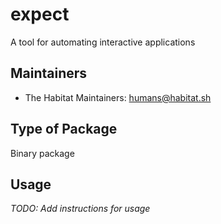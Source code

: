 # expect

A tool for automating interactive applications

## Maintainers

* The Habitat Maintainers: <humans@habitat.sh>

## Type of Package

Binary package

## Usage

*TODO: Add instructions for usage*
